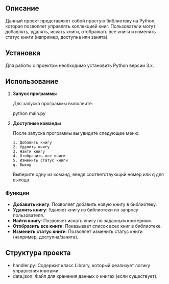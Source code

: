 ## Описание

Данный проект представляет собой простую библиотеку на Python, которая позволяет управлять коллекцией книг. Пользователи могут добавлять, удалять, искать книги, отображать все книги и изменять статус книги (например, доступна или занята).

## Установка

Для работы с проектом необходимо установить Python версии 3.x.

## Использование

1. **Запуск программы**

   Для запуска программы выполните:

   
   python main.py
   

2. **Доступные команды**

   После запуска программы вы увидите следующее меню:

   
       1. Добавить книгу
       2. Удалить книгу
       3. Найти книгу
       4. Отобразить все книги
       5. Изменить статус книги
       q. Выход
   

   Выберите одну из команд, введя соответствующий номер или q для выхода.

### Функции

- **Добавить книгу**: Позволяет добавить новую книгу в библиотеку.
- **Удалить книгу**: Удаляет книгу из библиотеки по запросу пользователя.
- **Найти книгу**: Позволяет искать книгу по заданным критериям.
- **Отобразить все книги**: Показывает список всех книг в библиотеке.
- **Изменить статус книги**: Позволяет изменить статус книги (например, доступна/занята).

## Структура проекта

- handler.py: Содержит класс Library, который реализует логику управления книгами.
- data.json: Файл для хранения данных о книгах (если существует).



